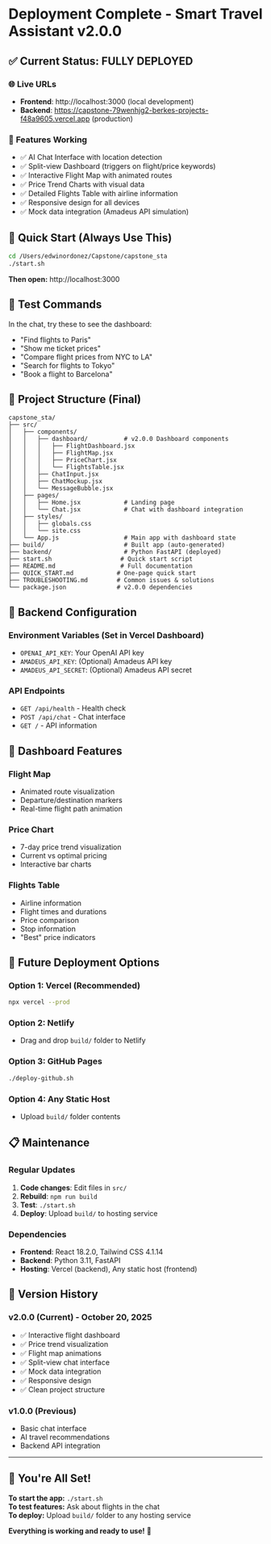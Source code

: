 # Deployment Complete - Smart Travel Assistant v2.0.0

## ✅ **Current Status: FULLY DEPLOYED**

### 🌐 **Live URLs**
- **Frontend**: http://localhost:3000 (local development)
- **Backend**: https://capstone-79wenhjg2-berkes-projects-f48a9605.vercel.app (production)

### 🎯 **Features Working**
- ✅ AI Chat Interface with location detection
- ✅ Split-view Dashboard (triggers on flight/price keywords)
- ✅ Interactive Flight Map with animated routes
- ✅ Price Trend Charts with visual data
- ✅ Detailed Flights Table with airline information
- ✅ Responsive design for all devices
- ✅ Mock data integration (Amadeus API simulation)

## 🚀 **Quick Start (Always Use This)**

```bash
cd /Users/edwinordonez/Capstone/capstone_sta
./start.sh
```

**Then open:** http://localhost:3000

## 🧪 **Test Commands**

In the chat, try these to see the dashboard:
- "Find flights to Paris"
- "Show me ticket prices"
- "Compare flight prices from NYC to LA"
- "Search for flights to Tokyo"
- "Book a flight to Barcelona"

## 📁 **Project Structure (Final)**

```
capstone_sta/
├── src/
│   ├── components/
│   │   ├── dashboard/          # v2.0.0 Dashboard components
│   │   │   ├── FlightDashboard.jsx
│   │   │   ├── FlightMap.jsx
│   │   │   ├── PriceChart.jsx
│   │   │   └── FlightsTable.jsx
│   │   ├── ChatInput.jsx
│   │   ├── ChatMockup.jsx
│   │   └── MessageBubble.jsx
│   ├── pages/
│   │   ├── Home.jsx            # Landing page
│   │   └── Chat.jsx            # Chat with dashboard integration
│   ├── styles/
│   │   ├── globals.css
│   │   └── site.css
│   └── App.js                  # Main app with dashboard state
├── build/                      # Built app (auto-generated)
├── backend/                    # Python FastAPI (deployed)
├── start.sh                   # Quick start script
├── README.md                  # Full documentation
├── QUICK_START.md            # One-page quick start
├── TROUBLESHOOTING.md        # Common issues & solutions
└── package.json              # v2.0.0 dependencies
```

## 🔧 **Backend Configuration**

### Environment Variables (Set in Vercel Dashboard)
- `OPENAI_API_KEY`: Your OpenAI API key
- `AMADEUS_API_KEY`: (Optional) Amadeus API key
- `AMADEUS_API_SECRET`: (Optional) Amadeus API secret

### API Endpoints
- `GET /api/health` - Health check
- `POST /api/chat` - Chat interface
- `GET /` - API information

## 🎨 **Dashboard Features**

### Flight Map
- Animated route visualization
- Departure/destination markers
- Real-time flight path animation

### Price Chart
- 7-day price trend visualization
- Current vs optimal pricing
- Interactive bar charts

### Flights Table
- Airline information
- Flight times and durations
- Price comparison
- Stop information
- "Best" price indicators

## 🚀 **Future Deployment Options**

### Option 1: Vercel (Recommended)
```bash
npx vercel --prod
```

### Option 2: Netlify
- Drag and drop `build/` folder to Netlify

### Option 3: GitHub Pages
```bash
./deploy-github.sh
```

### Option 4: Any Static Host
- Upload `build/` folder contents

## 📋 **Maintenance**

### Regular Updates
1. **Code changes**: Edit files in `src/`
2. **Rebuild**: `npm run build`
3. **Test**: `./start.sh`
4. **Deploy**: Upload `build/` to hosting service

### Dependencies
- **Frontend**: React 18.2.0, Tailwind CSS 4.1.14
- **Backend**: Python 3.11, FastAPI
- **Hosting**: Vercel (backend), Any static host (frontend)

## 🎯 **Version History**

### v2.0.0 (Current) - October 20, 2025
- ✅ Interactive flight dashboard
- ✅ Price trend visualization
- ✅ Flight map animations
- ✅ Split-view chat interface
- ✅ Mock data integration
- ✅ Responsive design
- ✅ Clean project structure

### v1.0.0 (Previous)
- Basic chat interface
- AI travel recommendations
- Backend API integration

---

## 🎉 **You're All Set!**

**To start the app:** `./start.sh`  
**To test features:** Ask about flights in the chat  
**To deploy:** Upload `build/` folder to any hosting service

**Everything is working and ready to use!** 🚀
